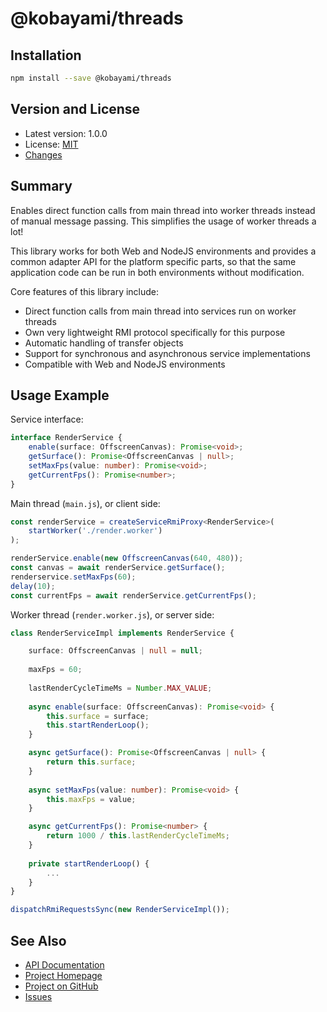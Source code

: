 # @kobayami/threads

## Installation

```sh
npm install --save @kobayami/threads
```

## Version and License

- Latest version: 1.0.0
- License: [MIT](https://kobayami.github.io/threads/LICENSE.md)
- [Changes](https://kobayami.github.io/threads/CHANGES.md)

## Summary

Enables direct function calls from main thread into worker threads instead of manual message passing.
This simplifies the usage of worker threads a lot!

This library works for both Web and NodeJS environments and provides a common adapter API
for the platform specific parts, so that the same application code can be run 
in both environments without modification.

Core features of this library include:

- Direct function calls from main thread into services run on worker threads
- Own very lightweight RMI protocol specifically for this purpose
- Automatic handling of transfer objects
- Support for synchronous and asynchronous service implementations 
- Compatible with Web and NodeJS environments

## Usage Example

Service interface:

```ts
interface RenderService {
    enable(surface: OffscreenCanvas): Promise<void>;
    getSurface(): Promise<OffscreenCanvas | null>;
    setMaxFps(value: number): Promise<void>;
    getCurrentFps(): Promise<number>;
}
```

Main thread (`main.js`), or client side:

```ts
const renderService = createServiceRmiProxy<RenderService>(
    startWorker('./render.worker')
);

renderService.enable(new OffscreenCanvas(640, 480));
const canvas = await renderService.getSurface();
renderservice.setMaxFps(60);
delay(10);
const currentFps = await renderService.getCurrentFps();
```

Worker thread (`render.worker.js`), or server side:

```ts
class RenderServiceImpl implements RenderService {

    surface: OffscreenCanvas | null = null;
  
    maxFps = 60;
    
    lastRenderCycleTimeMs = Number.MAX_VALUE;
    
    async enable(surface: OffscreenCanvas): Promise<void> {
        this.surface = surface;
        this.startRenderLoop();
    }

    async getSurface(): Promise<OffscreenCanvas | null> {
        return this.surface;
    }
    
    async setMaxFps(value: number): Promise<void> {
        this.maxFps = value;
    }

    async getCurrentFps(): Promise<number> {
        return 1000 / this.lastRenderCycleTimeMs;
    }
    
    private startRenderLoop() {
        ...
    }
}

dispatchRmiRequestsSync(new RenderServiceImpl());
```

## See Also

- [API Documentation](https://kobayami.github.io/threads/docs/modules.html)
- [Project Homepage](https://kobayami.github.io/threads)
- [Project on GitHub](https://github.com/kobayami/threads)
- [Issues](https://github.com/kobayami/threads/issues)
